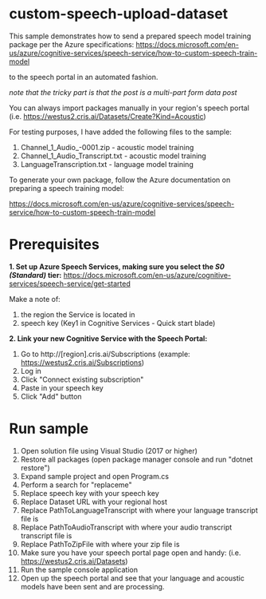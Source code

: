 # custom-speech-upload-dataset

This sample demonstrates how to send a prepared speech model training package per the Azure specifications:
https://docs.microsoft.com/en-us/azure/cognitive-services/speech-service/how-to-custom-speech-train-model

to the speech portal in an automated fashion. 

_note that the tricky part is that the post is a multi-part form data post_

You can always import packages manually in your region's speech portal (i.e. https://westus2.cris.ai/Datasets/Create?Kind=Acoustic)

For testing purposes, I have added the following files to the sample:

1. Channel_1_Audio_-0001.zip - acoustic model training
2. Channel_1_Audio_Transcript.txt - acoustic model training
3. LanguageTranscription.txt - language model training

To generate your own package, follow the Azure documentation on preparing a speech training model:

https://docs.microsoft.com/en-us/azure/cognitive-services/speech-service/how-to-custom-speech-train-model

# Prerequisites
**1. Set up Azure Speech Services, making sure you select the *S0 (Standard)* tier:**
https://docs.microsoft.com/en-us/azure/cognitive-services/speech-service/get-started

Make a note of:
1. the region the Service is located in
2. speech key (Key1 in Cognitive Services - Quick start blade)

**2. Link your new Cognitive Service with the Speech Portal:**
1. Go to http://[region].cris.ai/Subscriptions (example: https://westus2.cris.ai/Subscriptions)
2. Log in
3. Click "Connect existing subscription"
4. Paste in your speech key
5. Click "Add" button

# Run sample
1. Open solution file using Visual Studio (2017 or higher)
2. Restore all packages (open package manager console and run "dotnet restore")
3. Expand sample project and open Program.cs
4. Perform a search for "replaceme"
5. Replace speech key with your speech key
6. Replace Dataset URL with your regional host 
7. Replace PathToLanguageTranscript with where your language transcript file is
8. Replace PathToAudioTranscript with where your audio transcript transcript file is
9. Replace PathToZipFile with where your zip file is
10. Make sure you have your speech portal page open and handy: (i.e. https://westus2.cris.ai/Datasets)
11. Run the sample console application 
12. Open up the speech portal and see that your language and acoustic models have been sent and are processing.
